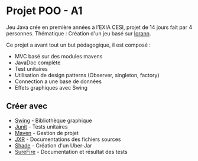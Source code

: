 # Projet POO - A1

Jeu Java crée en première années à l’EXIA CESI, projet de 14 jours fait par 4 personnes.
Thématique : Création d'un jeu basé sur [lorann](http://dcmoto.free.fr/programmes/lorann/index.html).

Ce projet a avant tout un but pédagogique, il est composé :
* MVC basé sur des modules mavens
* JavaDoc complète
* Test unitaires
* Utilisation de design patterns (Observer, singleton, factory)
* Connection a une base de données
* Effets graphiques avec Swing

## Créer avec

* [Swing](https://fr.wikipedia.org/wiki/Swing_(Java)) - Bibliothèque graphique
* [Junit](https://junit.org/) - Tests unitaires
* [Maven](https://maven.apache.org/) - Gestion de projet
* [JXR](http://maven.apache.org/jxr/maven-jxr-plugin/) - Documentations des fichiers sources
* [Shade](http://maven.apache.org/plugins/maven-shade-plugin/) - Création d'un Uber-Jar
* [SureFire](https://maven.apache.org/surefire/maven-surefire-plugin/) - Documentation et résultat des tests
